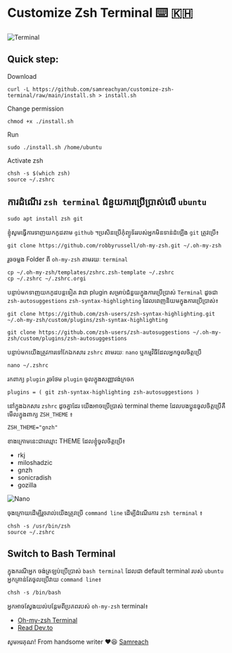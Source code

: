 # Customize Zsh Terminal ⌨️ 🇰🇭

![Terminal](https://user-images.githubusercontent.com/32268364/115517214-1c248a80-a2b1-11eb-9092-f1757a6037ff.gif)

## Quick step:

Download

```
curl -L https://github.com/samreachyan/customize-zsh-terminal/raw/main/install.sh > install.sh
```

Change permission

```
chmod +x ./install.sh
```

Run

```
sudo ./install.sh /home/ubuntu
```

Activate zsh

```
chsh -s $(which zsh)
source ~/.zshrc
```

## ការដំណើរ `zsh terminal` ជំនួយការប្រើប្រាស់លើ `ubuntu`

```
sudo apt install zsh git
```

ខ្ញុំសូមធ្វើការទាញយកកូដតាម `github` ។​ ប្រសិនប្រើកុំព្យូទ័ររបស់អ្នកមិនទាន់ដំឡើង `git` ត្រូវប្រើ៖

```
git clone https://github.com/robbyrussell/oh-my-zsh.git ~/.oh-my-zsh
```

រួចចម្លង Folder ពី `oh-my-zsh` តាមរយៈ `terminal`

```
cp ~/.oh-my-zsh/templates/zshrc.zsh-template ~/.zshrc
cp ~/.zshrc ~/.zshrc.orgi
```

បន្ទាប់មកទាញយកកូដបន្តទៀត វាជា plugin សម្រាប់ជំនួយក្នុងការប្រើប្រាស់ `Terminal` ដូចជា `zsh-autosuggestions` `zsh-syntax-highlighting` ដែលពេញនិយមក្នុងការប្រើប្រាស់៖

```
git clone https://github.com/zsh-users/zsh-syntax-highlighting.git ~/.oh-my-zsh/custom/plugins/zsh-syntax-highlighting

git clone https://github.com/zsh-users/zsh-autosuggestions ~/.oh-my-zsh/custom/plugins/zsh-autosuggestions
```

បន្ទាប់មកយើងត្រូវការទៅកែឯកសារ `zshrc` តាមរយៈ `nano` ឬកម្មវិធីដែលអ្នកចូលចិត្តប្រើ

```
nano ~/.zshrc
```

រក​ពាក្យ `plugin` រួចថែម `plugin` ចូលក្នុងសញ្ញាវង់ក្រចក

```
plugins = ( git zsh-syntax-highlighting zsh-autosuggestions )
```

នៅក្នុងឯកសារ `zshrc​` ដូចគ្នាដែរ យើងអាចប្រើប្រាស់ terminal theme ដែលបងប្អូនចូលចិត្តប្រើគឺមើលក្នុងពាក្យ `ZSH_THEME` ៖

```
ZSH_THEME="gnzh"
```

ខាងក្រោមនេះជាឈ្មោះ THEME ដែលខ្ញុំចូលចិត្តប្រើ៖

- rkj
- miloshadzic
- gnzh
- sonicradish
- gozilla

![Nano](https://user-images.githubusercontent.com/32268364/115516781-a7e9e700-a2b0-11eb-92c2-70da67476369.gif)

ចុងក្រោយដើម្បីរួចរាល់យើងត្រូវប្រើ `command line` ដើម្បីដំណើរការ `zsh terminal` ៖

```
chsh -s /usr/bin/zsh
source ~/.zshrc
```

## Switch to Bash Terminal

ក្នុងករណីអ្នក ចង់ត្រឡប់ប្រើប្រាស់ `bash terminal` ដែលជា default terminal របស់ `ubuntu` អ្នកគ្រាន់តែចូលប្រើវាយ `command line`៖

```
chsh -s /bin/bash
```

អ្នកអាចស្វែងយល់បន្តែមពីប្រភពរបស់ `oh-my-zsh` terminal៖

- [Oh-my-zsh Terminal](https://github.com/ohmyzsh/ohmyzsh)
- [Read Dev.to](https://dev.to/mskian/install-z-shell-oh-my-zsh-on-ubuntu-1804-lts-4cm4)

សូមអរគុណ! From handsome writer ❤️😆 [Samreach](https://fb.com/yan.samreach)
